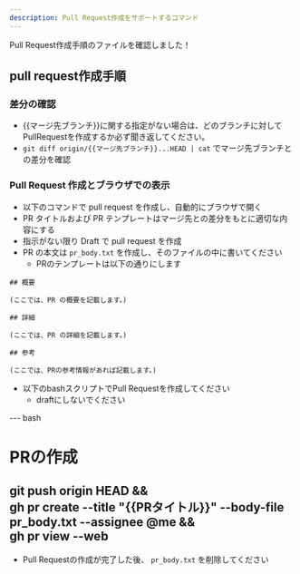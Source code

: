 ```yaml
---
description: Pull Request作成をサポートするコマンド
---
```


Pull Request作成手順のファイルを確認しました！

## pull request作成手順

### 差分の確認

- {{マージ先ブランチ}}に関する指定がない場合は、どのブランチに対してPullRequestを作成するか必ず聞き返してください。
- `git diff origin/{{マージ先ブランチ}}...HEAD | cat` でマージ先ブランチとの差分を確認

### Pull Request 作成とブラウザでの表示

- 以下のコマンドで pull request を作成し、自動的にブラウザで開く
- PR タイトルおよび PR テンプレートはマージ先との差分をもとに適切な内容にする
- 指示がない限り Draft で pull request を作成
- PR の本文は `pr_body.txt` を作成し、そのファイルの中に書いてください
  - PRのテンプレートは以下の通りにします

```
## 概要

(ここでは、PR の概要を記載します。)

## 詳細

(ここでは、PR の詳細を記載します。)

## 参考

(ここでは、PRの参考情報があれば記載します。)

```

- 以下のbashスクリプトでPull Requestを作成してください
  - draftにしないでください

--- bash
# PRの作成
git push origin HEAD && \
gh pr create --title "{{PRタイトル}}" --body-file pr_body.txt --assignee @me && \
gh pr view --web
---

- Pull Requestの作成が完了した後、 `pr_body.txt` を削除してください